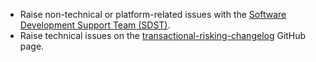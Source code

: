 * Raise non-technical or platform-related issues with the [Software Development Support Team (SDST)](https://developer.service.hmrc.gov.uk/developer/support).
* Raise technical issues on the [transactional-risking-changelog](https://github.com/hmrc/transactional-risking/issues) GitHub page.
